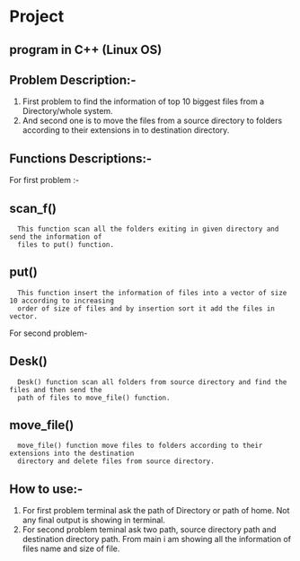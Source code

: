 # Project
## program in C++ (Linux OS)
## Problem Description:-
1. First problem to find the information of top 10 biggest files from a Directory/whole system.
2. And second one is to move the files from a source directory to folders according to their extensions in to destination directory.
## Functions Descriptions:-
For first problem :-
  ## scan_f()
      This function scan all the folders exiting in given directory and send the information of 
      files to put() function.  
  ## put() 
      This function insert the information of files into a vector of size 10 according to increasing 
      order of size of files and by insertion sort it add the files in vector.          
For second problem-
  ## Desk()
      Desk() function scan all folders from source directory and find the files and then send the 
      path of files to move_file() function.
  ## move_file()
      move_file() function move files to folders according to their extensions into the destination
      directory and delete files from source directory.               
## How to use:-
1. For first problem terminal ask the path of Directory or path of home. Not any final output is showing in terminal.
2. For second problem teminal ask two path, source directory path and destination directory path. From main i am showing 
  all the information of files name and size of file.
